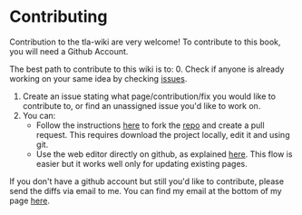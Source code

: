 # Contributing
Contribution to the tla-wiki are very welcome! To contribute to this book, you will need a Github Account.

The best path to contribute to this wiki is to:
0. Check if anyone is already working on your same idea by checking [issues](https://github.com/FedericoPonzi/tlaplus-wiki/issues). 
1. Create an issue stating what page/contribution/fix you would like to contribute to, or find an unassigned issue you'd like to work on.
2. You can:
    * Follow the instructions [here](https://docs.github.com/en/get-started/exploring-projects-on-github/contributing-to-a-project) to fork the [repo](https://github.com/FedericoPonzi/tlaplus-wiki) and create a pull request. This requires download the project locally, edit it and using git.
    * Use the web editor directly on github, as explained [here](https://docs.github.com/en/repositories/working-with-files/managing-files/editing-files). This flow is easier but it works well only for updating existing pages.

If you don't have a github account but still you'd like to contribute, please send the diffs via email to me. You can find my email at the bottom of my page [here](https://fponzi.me/).

